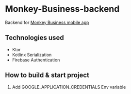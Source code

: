 # Monkey-Business-backend
Backend for [Monkey Business mobile app](https://github.com/nikitakrapo/Monkey-Business)

## Technologies used
- Ktor
- Kotlinx Serialization
- Firebase Authentication

## How to build & start project
1. Add GOOGLE_APPLICATION_CREDENTIALS Env variable
